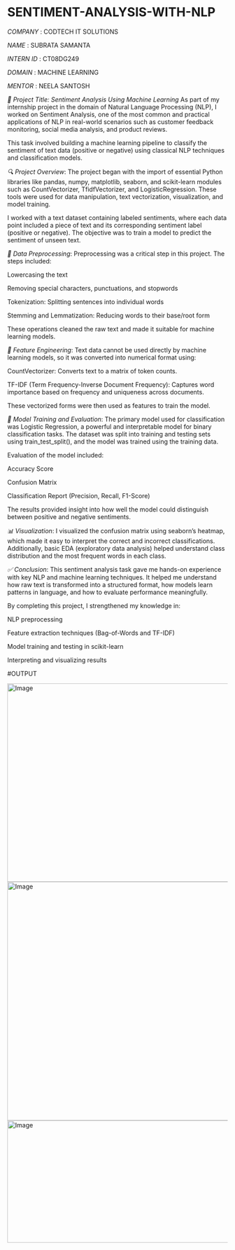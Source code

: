 # SENTIMENT-ANALYSIS-WITH-NLP

*COMPANY* : CODTECH IT SOLUTIONS

*NAME* : SUBRATA SAMANTA

*INTERN ID* : CT08DG249

*DOMAIN* : MACHINE LEARNING

*MENTOR* : NEELA SANTOSH

*📌 Project Title: Sentiment Analysis Using Machine Learning*
As part of my internship project in the domain of Natural Language Processing (NLP), I worked on Sentiment Analysis, one of the most common and practical applications of NLP in real-world scenarios such as customer feedback monitoring, social media analysis, and product reviews.

This task involved building a machine learning pipeline to classify the sentiment of text data (positive or negative) using classical NLP techniques and classification models.

*🔍 Project Overview*:
The project began with the import of essential Python libraries like pandas, numpy, matplotlib, seaborn, and scikit-learn modules such as CountVectorizer, TfidfVectorizer, and LogisticRegression. These tools were used for data manipulation, text vectorization, visualization, and model training.

I worked with a text dataset containing labeled sentiments, where each data point included a piece of text and its corresponding sentiment label (positive or negative). The objective was to train a model to predict the sentiment of unseen text.

*🧹 Data Preprocessing*:
Preprocessing was a critical step in this project. The steps included:

Lowercasing the text

Removing special characters, punctuations, and stopwords

Tokenization: Splitting sentences into individual words

Stemming and Lemmatization: Reducing words to their base/root form

These operations cleaned the raw text and made it suitable for machine learning models.

*🧠 Feature Engineering*:
Text data cannot be used directly by machine learning models, so it was converted into numerical format using:

CountVectorizer: Converts text to a matrix of token counts.

TF-IDF (Term Frequency-Inverse Document Frequency): Captures word importance based on frequency and uniqueness across documents.

These vectorized forms were then used as features to train the model.

*🤖 Model Training and Evaluation*:
The primary model used for classification was Logistic Regression, a powerful and interpretable model for binary classification tasks. The dataset was split into training and testing sets using train_test_split(), and the model was trained using the training data.

Evaluation of the model included:

Accuracy Score

Confusion Matrix

Classification Report (Precision, Recall, F1-Score)

The results provided insight into how well the model could distinguish between positive and negative sentiments.

*📊 Visualization*:
I visualized the confusion matrix using seaborn’s heatmap, which made it easy to interpret the correct and incorrect classifications. Additionally, basic EDA (exploratory data analysis) helped understand class distribution and the most frequent words in each class.

*✅ Conclusion*:
This sentiment analysis task gave me hands-on experience with key NLP and machine learning techniques. It helped me understand how raw text is transformed into a structured format, how models learn patterns in language, and how to evaluate performance meaningfully.

By completing this project, I strengthened my knowledge in:

NLP preprocessing

Feature extraction techniques (Bag-of-Words and TF-IDF)

Model training and testing in scikit-learn

Interpreting and visualizing results

#OUTPUT 

<img width="539" height="453" alt="Image" src="https://github.com/user-attachments/assets/6a0d1576-d7ec-4764-bb08-df529028a68e" />

<img width="859" height="545" alt="Image" src="https://github.com/user-attachments/assets/dca27e8c-36d1-4a8f-a51a-1804e30618b3" />

<img width="989" height="279" alt="Image" src="https://github.com/user-attachments/assets/eef74986-f16a-489e-9e88-84dcb444361d" />
